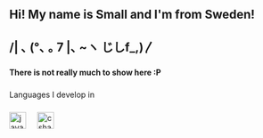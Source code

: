 <h2 align="left">Hi! My name is Small  and I'm from Sweden!</h2>

###

<h2 align="left">
 /| ､
(°､ ｡ 7
|､  ~ヽ
じしf_,)〳‎‎
</h2>



###

<h4 align="left">There is not really much to show here :P</h4>

###

<p align="left">Languages I develop in</p>

###

<div align="left">
  <img src="https://cdn.jsdelivr.net/gh/devicons/devicon/icons/java/java-original-wordmark.svg" height="30" alt="java logo"  />
  <img width="12" />
  <img src="https://cdn.jsdelivr.net/gh/devicons/devicon/icons/csharp/csharp-original.svg" height="30" alt="csharp logo"  />
</div>

###

